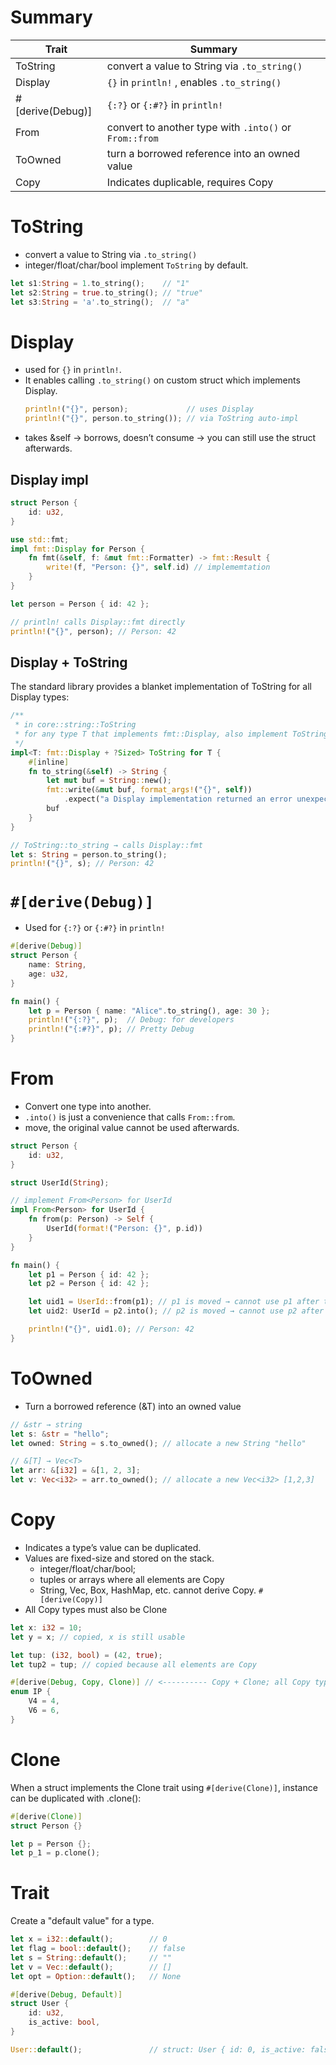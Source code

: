# Summary

| Trait            | Summary                                                |
| ---------------- | ------------------------------------------------------ |
| ToString         | convert a value to String via `.to_string()`           |
| Display          | `{}` in `println!` , enables `.to_string()`            |
| #[derive(Debug)] | `{:?}` or `{:#?}` in `println!`                        |
| From<T>          | convert to another type with `.into()` or `From::from` |
| ToOwned          | turn a borrowed reference into an owned value          |
| Copy             | Indicates duplicable, requires Copy                    |

# ToString

- convert a value to String via `.to_string()`
- integer/float/char/bool implement `ToString` by default.

```rs
let s1:String = 1.to_string();    // "1"
let s2:String = true.to_string(); // "true"
let s3:String = 'a'.to_string();  // "a"
```

# Display

- used for `{}` in `println!`.
- It enables calling `.to_string()` on custom struct which implements Display.
  ```rs
  println!("{}", person);             // uses Display
  println!("{}", person.to_string()); // via ToString auto-impl
  ```
- takes &self → borrows, doesn’t consume → you can still use the struct afterwards.

## Display impl

```rs
struct Person {
    id: u32,
}

use std::fmt;
impl fmt::Display for Person {
    fn fmt(&self, f: &mut fmt::Formatter) -> fmt::Result {
        write!(f, "Person: {}", self.id) // implememtation
    }
}

let person = Person { id: 42 };

// println! calls Display::fmt directly
println!("{}", person); // Person: 42
```

## Display + ToString

The standard library provides a blanket implementation of ToString for all Display types:

```rs
/**
 * in core::string::ToString
 * for any type T that implements fmt::Display, also implement ToString.
 */
impl<T: fmt::Display + ?Sized> ToString for T {
    #[inline]
    fn to_string(&self) -> String {
        let mut buf = String::new();
        fmt::write(&mut buf, format_args!("{}", self))
            .expect("a Display implementation returned an error unexpectedly");
        buf
    }
}
```

```rs
// ToString::to_string → calls Display::fmt
let s: String = person.to_string();
println!("{}", s); // Person: 42
```

# `#[derive(Debug)]`

- Used for `{:?}` or `{:#?}` in `println!`

```rs
#[derive(Debug)]
struct Person {
    name: String,
    age: u32,
}

fn main() {
    let p = Person { name: "Alice".to_string(), age: 30 };
    println!("{:?}", p);  // Debug: for developers
    println!("{:#?}", p); // Pretty Debug
}
```

# From<T>

- Convert one type into another.
- `.into()` is just a convenience that calls `From::from`.
- move, the original value cannot be used afterwards.

```rs
struct Person {
    id: u32,
}

struct UserId(String);

// implement From<Person> for UserId
impl From<Person> for UserId {
    fn from(p: Person) -> Self {
        UserId(format!("Person: {}", p.id))
    }
}

fn main() {
    let p1 = Person { id: 42 };
    let p2 = Person { id: 42 };

    let uid1 = UserId::from(p1); // p1 is moved → cannot use p1 after this
    let uid2: UserId = p2.into(); // p2 is moved → cannot use p2 after this

    println!("{}", uid1.0); // Person: 42
}
```

# ToOwned

- Turn a borrowed reference (&T) into an owned value

```rs
// &str → string
let s: &str = "hello";
let owned: String = s.to_owned(); // allocate a new String "hello"

// &[T] → Vec<T>
let arr: &[i32] = &[1, 2, 3];
let v: Vec<i32> = arr.to_owned(); // allocate a new Vec<i32> [1,2,3]

```

# Copy

- Indicates a type’s value can be duplicated.
- Values are fixed-size and stored on the stack.
  - integer/float/char/bool;
  - tuples or arrays where all elements are Copy
  - String, Vec, Box, HashMap, etc. cannot derive Copy. `#[derive(Copy)]`
- All Copy types must also be Clone

```rs
let x: i32 = 10;
let y = x; // copied, x is still usable

let tup: (i32, bool) = (42, true);
let tup2 = tup; // copied because all elements are Copy
```

```rs
#[derive(Debug, Copy, Clone)] // <---------- Copy + Clone; all Copy types must also be Clone
enum IP {
    V4 = 4,
    V6 = 6,
}
```

# Clone

When a struct implements the Clone trait using `#[derive(Clone)]`, instance can be duplicated with .clone():

```rs
#[derive(Clone)]
struct Person {}

let p = Person {};
let p_1 = p.clone();
```

# Trait

Create a "default value" for a type.

```rs
let x = i32::default();        // 0
let flag = bool::default();    // false
let s = String::default();     // ""
let v = Vec::default();        // []
let opt = Option::default();   // None

#[derive(Debug, Default)]
struct User {
    id: u32,
    is_active: bool,
}

User::default();               // struct: User { id: 0, is_active: false }
```
